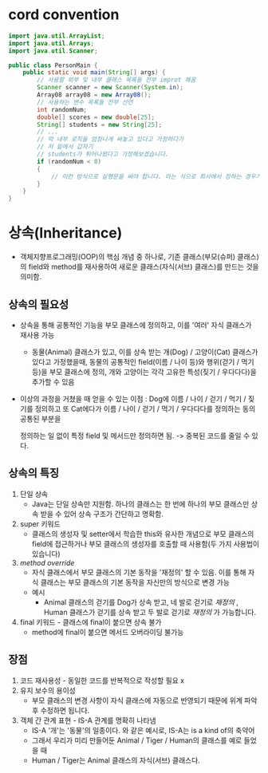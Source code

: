 # cord convention

```java
import java.util.ArrayList;
import java.util.Arrays;
import java.util.Scanner;

public class PersonMain {
    public static void main(String[] args) {
        // 사용할 외부 및 내부 클래스 목록들 전부 improt 해옴
        Scanner scanner = new Scanner(System.in);
        Array08 array08 = new Array08();
        // 사용하는 변수 목록들 전부 선언
        int randomNum;
        double[] scores = new double[25];
        String[] students = new String[25];
        // ...
        // 막 내부 로직들 엄청나게 써놓고 있다고 가정하다가
        // 저 밑에서 갑자기
        // students가 튀어나왔다고 가정해보겠습니다.
        if (randomNum < 0) 
        {
            // 이런 방식으로 실행문을 써야 합니다. 라는 식으로 회사에서 정하는 경우가 있음
        }
    }
}
```

# 상속(Inheritance)
- 객체지향프로그래밍(OOP)의 핵심 개념 중 하나로, 기존 클래스(부모(슈퍼) 클래스)의
field와 method를 재사용하여 새로운 클래스(자식(서브) 클래스)를 만드는 것을 의미함.

## 상속의 필요성
- 상속을 통해 공통적인 기능을 부모 클래스에 정의하고, 이를 '여러' 자식 클래스가
재사용 가능

  - 동물(Animal) 클래스가 있고, 이를 상속 받는 개(Dog) / 고양이(Cat) 클래스가 있다고
    가정했을때, 동물의 공통적인 field(이름 / 나이 등)와 행위(걷기 / 먹기 등)을
    부모 클래스에 정의, 개와 고양이는 각각 고유한 특성(짖기 / 우다다다)을 추가할 수 있음

- 이상의 과정을 거쳤을 때 얻을 수 있는 이점 : Dog에 이름 / 나이 / 걷기 / 먹기 / 짖기를 정의하고
  또 Cat에다가 이름 / 나이 / 걷기 / 먹기 / 우다다다를 정의하는 동의 공통된 부분을

  정의하는 일 없이 특정 field 및 메서드만 정의하면 됨. -> 중복된 코드를 줄일 수 있다.

## 상속의 특징
1. 단일 상속
    - Java는 단일 상속만 지원함. 하나의 클래스는 한 번에 하나의 부모 클래스만 상속 받을 수 있어
   상속 구조가 간단하고 명확함.
2. super 키워드
    - 클래스의 생성자 및 setter에서 학습한 this와 유사한 개념으로
   부모 클래스의 field에 접근하거나 부모 클래스의 생성자를 호출할 때 사용함(두 가지 사용법이 있습니다)
3. _method override_
    - 자식 클래스에서 부모 클래스의 기본 동작을 '재정의' 할 수 있음. 이를 통해 자식 클래스는 부모
   클래스의 기본 동작을 자신만의 방식으로 변경 가능
    - 예시
        - Animal 클래스의 걷기를 Dog가 상속 받고, 네 발로 걷기로 _재정의_ , Human 클래스가 걷기를
      상속 받고 두 발로 걷기로 _재정의_ 가 가능합니다.
4. final 키워드 - 클래스에 final이 붙으면 상속 불가
    - method에 final이 붙으면 메서드 오버라이딩 불가능

## 장점
1. 코드 재사용성 - 동일한 코드를 반복적으로 작성할 필요 x
2. 유지 보수의 용이성
    - 부모 클래스의 변경 사항이 자식 클래스에 자동으로 반영되기 때문에 위계 파악 후 수정하면 됩니다.
3. 객체 간 관계 표현 - IS-A 관계를 명확히 나타냄
    - IS-A
   '개'는 '동물'의 일종이다. 와 같은 예시로, IS-A는 is a kind of의 축약어
    - 그래서 우리가 미리 만들어둔 Animal / Tiger / Human의 클래스를 예로 들었을 때
    - Human / Tiger는 Animal 클래스의 자식(서브) 클래스다.